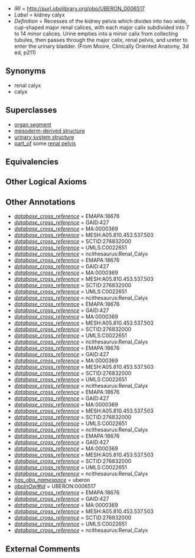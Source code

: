  * *IRI* = http://purl.obolibrary.org/obo/UBERON_0006517
 * *Label* = kidney calyx
 * *Definition* = Recesses of the kidney pelvis which divides into two wide, cup-shaped major renal calices, with each major calix subdivided into 7 to 14 minor calices. Urine empties into a minor calix from collecting tubules, then passes through the major calix, renal pelvis, and ureter to enter the urinary bladder. (From Moore, Clinically Oriented Anatomy, 3d ed, p211)

## Synonyms

 * renal calyx
 * calyx

## Superclasses

 * [organ segment](../../UBERON/63/UBERON_0000063.md)
 * [mesoderm-derived structure](../../UBERON/20/UBERON_0004120.md)
 * [urinary system structure](../../UBERON/54/UBERON_0006554.md)
 * [part_of](../../BFO/50/BFO_0000050.md) some [renal pelvis](../../UBERON/24/UBERON_0001224.md)

## Equivalencies


## Other Logical Axioms


## Other Annotations

 * *[database_cross_reference](../../ef/oboInOwl#hasDbXref.md)* = EMAPA:18676
 * *[database_cross_reference](../../ef/oboInOwl#hasDbXref.md)* = GAID:427
 * *[database_cross_reference](../../ef/oboInOwl#hasDbXref.md)* = MA:0000369
 * *[database_cross_reference](../../ef/oboInOwl#hasDbXref.md)* = MESH:A05.810.453.537.503
 * *[database_cross_reference](../../ef/oboInOwl#hasDbXref.md)* = SCTID:276832000
 * *[database_cross_reference](../../ef/oboInOwl#hasDbXref.md)* = UMLS:C0022651
 * *[database_cross_reference](../../ef/oboInOwl#hasDbXref.md)* = ncithesaurus:Renal_Calyx
 * *[database_cross_reference](../../ef/oboInOwl#hasDbXref.md)* = EMAPA:18676
 * *[database_cross_reference](../../ef/oboInOwl#hasDbXref.md)* = GAID:427
 * *[database_cross_reference](../../ef/oboInOwl#hasDbXref.md)* = MA:0000369
 * *[database_cross_reference](../../ef/oboInOwl#hasDbXref.md)* = MESH:A05.810.453.537.503
 * *[database_cross_reference](../../ef/oboInOwl#hasDbXref.md)* = SCTID:276832000
 * *[database_cross_reference](../../ef/oboInOwl#hasDbXref.md)* = UMLS:C0022651
 * *[database_cross_reference](../../ef/oboInOwl#hasDbXref.md)* = ncithesaurus:Renal_Calyx
 * *[database_cross_reference](../../ef/oboInOwl#hasDbXref.md)* = EMAPA:18676
 * *[database_cross_reference](../../ef/oboInOwl#hasDbXref.md)* = GAID:427
 * *[database_cross_reference](../../ef/oboInOwl#hasDbXref.md)* = MA:0000369
 * *[database_cross_reference](../../ef/oboInOwl#hasDbXref.md)* = MESH:A05.810.453.537.503
 * *[database_cross_reference](../../ef/oboInOwl#hasDbXref.md)* = SCTID:276832000
 * *[database_cross_reference](../../ef/oboInOwl#hasDbXref.md)* = UMLS:C0022651
 * *[database_cross_reference](../../ef/oboInOwl#hasDbXref.md)* = ncithesaurus:Renal_Calyx
 * *[database_cross_reference](../../ef/oboInOwl#hasDbXref.md)* = EMAPA:18676
 * *[database_cross_reference](../../ef/oboInOwl#hasDbXref.md)* = GAID:427
 * *[database_cross_reference](../../ef/oboInOwl#hasDbXref.md)* = MA:0000369
 * *[database_cross_reference](../../ef/oboInOwl#hasDbXref.md)* = MESH:A05.810.453.537.503
 * *[database_cross_reference](../../ef/oboInOwl#hasDbXref.md)* = SCTID:276832000
 * *[database_cross_reference](../../ef/oboInOwl#hasDbXref.md)* = UMLS:C0022651
 * *[database_cross_reference](../../ef/oboInOwl#hasDbXref.md)* = ncithesaurus:Renal_Calyx
 * *[database_cross_reference](../../ef/oboInOwl#hasDbXref.md)* = EMAPA:18676
 * *[database_cross_reference](../../ef/oboInOwl#hasDbXref.md)* = GAID:427
 * *[database_cross_reference](../../ef/oboInOwl#hasDbXref.md)* = MA:0000369
 * *[database_cross_reference](../../ef/oboInOwl#hasDbXref.md)* = MESH:A05.810.453.537.503
 * *[database_cross_reference](../../ef/oboInOwl#hasDbXref.md)* = SCTID:276832000
 * *[database_cross_reference](../../ef/oboInOwl#hasDbXref.md)* = UMLS:C0022651
 * *[database_cross_reference](../../ef/oboInOwl#hasDbXref.md)* = ncithesaurus:Renal_Calyx
 * *[database_cross_reference](../../ef/oboInOwl#hasDbXref.md)* = EMAPA:18676
 * *[database_cross_reference](../../ef/oboInOwl#hasDbXref.md)* = GAID:427
 * *[database_cross_reference](../../ef/oboInOwl#hasDbXref.md)* = MA:0000369
 * *[database_cross_reference](../../ef/oboInOwl#hasDbXref.md)* = MESH:A05.810.453.537.503
 * *[database_cross_reference](../../ef/oboInOwl#hasDbXref.md)* = SCTID:276832000
 * *[database_cross_reference](../../ef/oboInOwl#hasDbXref.md)* = UMLS:C0022651
 * *[database_cross_reference](../../ef/oboInOwl#hasDbXref.md)* = ncithesaurus:Renal_Calyx
 * *[has_obo_namespace](../../ce/oboInOwl#hasOBONamespace.md)* = uberon
 * *[oboInOwl#id](../../id/oboInOwl#id.md)* = UBERON:0006517
 * *[database_cross_reference](../../ef/oboInOwl#hasDbXref.md)* = EMAPA:18676
 * *[database_cross_reference](../../ef/oboInOwl#hasDbXref.md)* = GAID:427
 * *[database_cross_reference](../../ef/oboInOwl#hasDbXref.md)* = MA:0000369
 * *[database_cross_reference](../../ef/oboInOwl#hasDbXref.md)* = MESH:A05.810.453.537.503
 * *[database_cross_reference](../../ef/oboInOwl#hasDbXref.md)* = SCTID:276832000
 * *[database_cross_reference](../../ef/oboInOwl#hasDbXref.md)* = UMLS:C0022651
 * *[database_cross_reference](../../ef/oboInOwl#hasDbXref.md)* = ncithesaurus:Renal_Calyx

## External Comments

